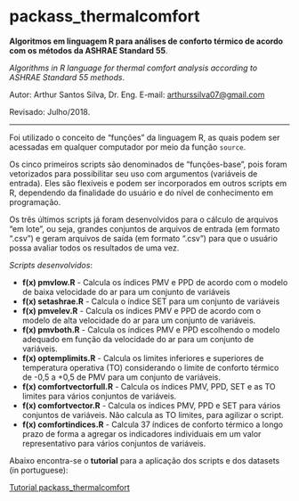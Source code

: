 # packass_thermalcomfort
**Algoritmos em linguagem R para análises de conforto térmico de acordo com os métodos da ASHRAE Standard 55**.

*Algorithms in R language for thermal comfort analysis according to ASHRAE Standard 55 methods*.

Autor: Arthur Santos Silva, Dr. Eng.
E-mail: arthurssilva07@gmail.com

Revisado: Julho/2018.

---
Foi utilizado o conceito de “funções” da linguagem R, as quais podem ser acessadas em qualquer computador por meio da função `source`.

Os cinco primeiros scripts são denominados de “funções-base”, pois foram vetorizados para possibilitar seu uso com argumentos (variáveis de entrada). Eles são flexíveis e podem ser incorporados em outros scripts em R, dependendo da finalidade do usuário e do nível de conhecimento em programação.

Os três últimos scripts já foram desenvolvidos para o cálculo de arquivos “em lote”, ou seja, grandes conjuntos de arquivos de entrada (em formato “.csv”) e geram arquivos de saída (em formato “.csv”) para que o usuário possa avaliar todos os resultados de uma vez.

*Scripts desenvolvidos*:
- **f(x) pmvlow.R** -	Calcula os índices PMV e PPD de acordo com o modelo de baixa velocidade do ar para um conjunto de variáveis
- **f(x) setashrae.R** - Calcula o índice SET para um conjunto de variáveis
- **f(x) pmvelev.R**	- Calcula os índices PMV e PPD de acordo com o modelo de alta velocidade do ar para um conjunto de variáveis.
- **f(x) pmvboth.R**	- Calcula os índices PMV e PPD escolhendo o modelo adequado em função da velocidade do ar para um conjunto de variáveis.
- **f(x) optemplimits.R**	- Calcula os limites inferiores e superiores de temperatura operativa (TO) considerando o limite de conforto térmico de -0,5 a +0,5 de PMV para um conjunto de variáveis.
- **f(x) comfortvectorfull.R**	- Calcula os índices PMV, PPD, SET e as TO limites para vários conjuntos de variáveis.
- **f(x) comfortvector.R**	- Calcula os índices PMV, PPD e SET para vários conjuntos de variáveis. Não calcula as TO limites, para agilizar o script.
- **f(x) comfortindices.R**	- Calcula 37 índices de conforto térmico a longo prazo de forma a agregar os indicadores individuais em um valor representativo para vários conjuntos de variáveis.


Abaixo encontra-se o **tutorial** para a aplicação dos scripts e dos datasets (in portuguese):

[Tutorial packass_thermalcomfort](https://1drv.ms/b/s!AsjYRUK2Ar8Pl_kuf8gjIy3dYQV4Sg)
